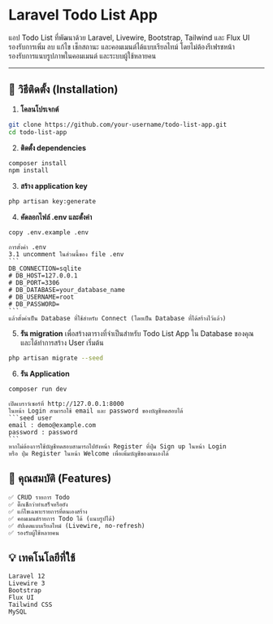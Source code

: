 # Laravel Todo List App

แอป Todo List ที่พัฒนาด้วย Laravel, Livewire, Bootstrap, Tailwind และ Flux UI  
รองรับการเพิ่ม ลบ แก้ไข เช็กสถานะ และคอมเมนต์ได้แบบเรียลไทม์ โดยไม่ต้องรีเฟรชหน้า  
รองรับการแนบรูปภาพในคอมเมนต์ และระบบผู้ใช้หลายคน

---

## 🔧 วิธีติดตั้ง (Installation)

1. **โคลนโปรเจกต์**

```bash
git clone https://github.com/your-username/todo-list-app.git
cd todo-list-app
```

2. **ติดตั้ง dependencies**

```bash
composer install
npm install
```

3. **สร้าง application key**

```bash
php artisan key:generate
```

4. **คัดลอกไฟล์ .env และตั้งค่า**

```bash
copy .env.example .env
```

    การตั้งค่า .env
    3.1 uncomment ในส่วนนี้ของ file .env
    ```
    DB_CONNECTION=sqlite
    # DB_HOST=127.0.0.1
    # DB_PORT=3306
    # DB_DATABASE=your_database_name
    # DB_USERNAME=root
    # DB_PASSWORD=
    ```
    แล้วตั้งค่าเป็น Database ที่ใช้สำหรับ Connect (โดยเป็น Database ที่ได้สร้างไว้แล้ว)

5. **รัน migration**
   เพื่อสร้างตารางที่จำเป็นสำหรับ Todo List App ใน Database ของคุณ
   และได้ทำการสร้าง User เริ่มต้น

```bash
php artisan migrate --seed
```

6. **รัน Application**
```bash
composer run dev
```
    เปิดเบราว์เซอร์ที่ http://127.0.0.1:8000
    ในหน้า Login สามารถใช้ email และ password ของบัญชีทดสอบได้
    ```seed user
    email : demo@example.com
    password : password
    ```
    หากไม่ต้องการใช้บัญชีทดสอบสามารถไปยังหน้า Register ที่ปุ่ม Sign up ในหน้า Login
    หรือ ปุ่ม Register ในหน้า Welcome เพื่อเพิ่มบัญชีของตนเองได้

## 🧩 คุณสมบัติ (Features)
    ✅ CRUD รายการ Todo
    ✅ ติ๊กเช็กว่าทำเสร็จหรือยัง
    ✅ แก้ไขเฉพาะรายการที่ตนเองสร้าง
    ✅ คอมเมนต์รายการ Todo ได้ (แนบรูปได้)
    ✅ อัปเดตแบบเรียลไทม์ (Livewire, no-refresh)
    ✅ รองรับผู้ใช้หลายคน

## 💡 เทคโนโลยีที่ใช้
    Laravel 12
    Livewire 3
    Bootstrap
    Flux UI
    Tailwind CSS
    MySQL